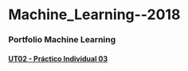 # Machine_Learning--2018

### Portfolio Machine Learning ###

#### [UT02 - Práctico Individual 03](UT02_-_PDI03_Martín_Rose.md)